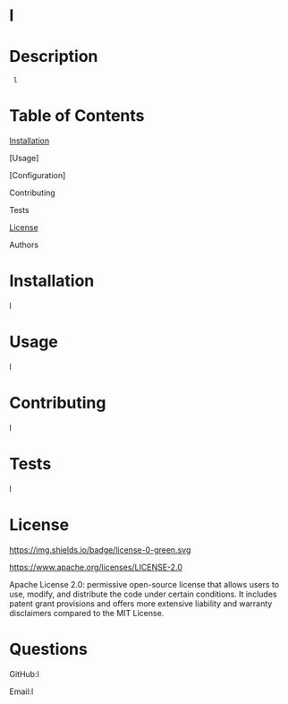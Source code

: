 # l

 
  # Description

 
     l


   # Table of Contents

 
   [Installation](#installation) 

 
   [Usage]

 
   [Configuration] 

 
   Contributing

 
   Tests

 
   [License](#license) 

 
   Authors


  # Installation <a name="installation"></a> 

 <p> l </p>


  # Usage

 <p> l</p>


  # Contributing

 l


  # Tests

 l


  # License <a name="license"></a>

  
   https://img.shields.io/badge/license-0-green.svg

 
   https://www.apache.org/licenses/LICENSE-2.0

 
   Apache License 2.0: permissive open-source license that allows users to use, modify, and distribute the code under certain conditions. It includes patent grant provisions and offers more extensive liability and warranty disclaimers compared to the MIT License. 
  # Questions
   

GitHub:l
   

 Email:l
